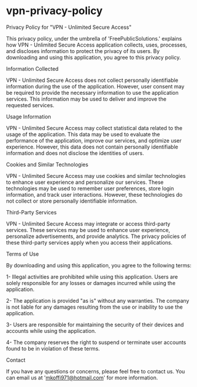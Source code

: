 # vpn-privacy-policy

Privacy Policy for "VPN - Unlimited Secure Access"

This privacy policy, under the umbrella of 'FreePublicSolutions.' explains how VPN - Unlimited Secure Access application collects, uses, processes, and discloses information to protect the privacy of its users. By downloading and using this application, you agree to this privacy policy.

Information Collected

VPN - Unlimited Secure Access does not collect personally identifiable information during the use of the application. However, user consent may be required to provide the necessary information to use the application services. This information may be used to deliver and improve the requested services.

Usage Information

VPN - Unlimited Secure Access may collect statistical data related to the usage of the application. This data may be used to evaluate the performance of the application, improve our services, and optimize user experience. However, this data does not contain personally identifiable information and does not disclose the identities of users.

Cookies and Similar Technologies

VPN - Unlimited Secure Access may use cookies and similar technologies to enhance user experience and personalize our services. These technologies may be used to remember user preferences, store login information, and track user interactions. However, these technologies do not collect or store personally identifiable information.

Third-Party Services

VPN - Unlimited Secure Access may integrate or access third-party services. These services may be used to enhance user experience, personalize advertisements, and provide analytics. The privacy policies of these third-party services apply when you access their applications.

Terms of Use

By downloading and using this application, you agree to the following terms:

1- Illegal activities are prohibited while using this application. Users are solely responsible for any losses or damages incurred while using the application.

2- The application is provided "as is" without any warranties. The company is not liable for any damages resulting from the use or inability to use the application.

3- Users are responsible for maintaining the security of their devices and accounts while using the application.

4- The company reserves the right to suspend or terminate user accounts found to be in violation of these terms.

Contact

If you have any questions or concerns, please feel free to contact us. You can email us at 'mkoffi971@hotmail.com' for more information.
